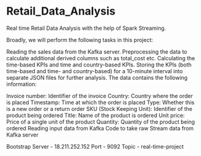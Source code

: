 # Retail_Data_Analysis
Real time Retail Data Analysis with the help of Spark Streaming.

Broadly, we will perform the following tasks in this project:

Reading the sales data from the Kafka server.
Preprocessing the data to calculate additional derived columns such as total_cost etc.
Calculating the time-based KPIs and time and country-based KPIs.
Storing the KPIs (both time-based and time- and country-based) for a 10-minute interval into separate JSON files for further analysis.
The data contains the following information:

Invoice number: Identifier of the invoice
Country: Country where the order is placed
Timestamp: Time at which the order is placed
Type: Whether this is a new order or a return order
SKU (Stock Keeping Unit): Identifier of the product being ordered
Title: Name of the product is ordered
Unit price: Price of a single unit of the product
Quantity: Quantity of the product being ordered
Reading input data from Kafka Code to take raw Stream data from Kafka server

Bootstrap Server - 18.211.252.152
Port - 9092
Topic - real-time-project
